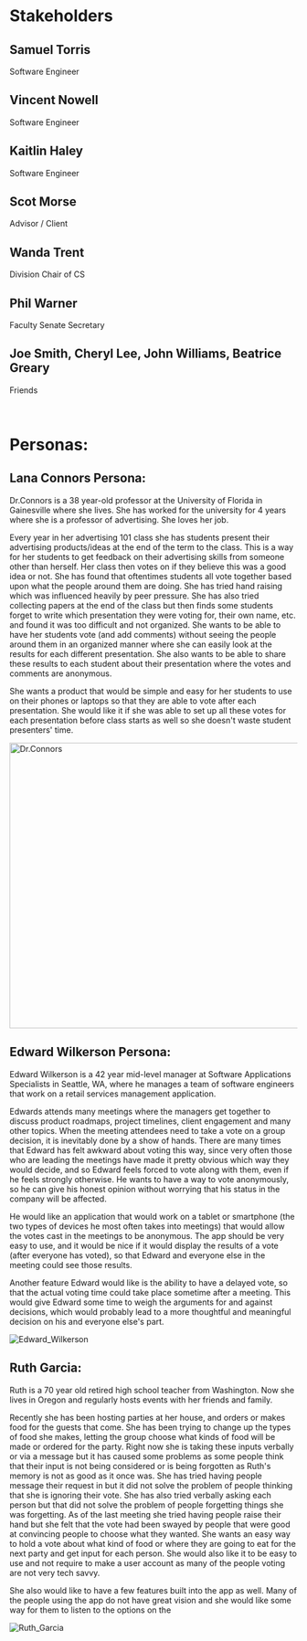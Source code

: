 # Stakeholders

## Samuel Torris
Software Engineer
 
## Vincent Nowell
Software Engineer
 
## Kaitlin Haley
Software Engineer
 
## Scot Morse
Advisor / Client
 
## Wanda Trent
Division Chair of CS
 
## Phil Warner
Faculty Senate Secretary
 
## Joe Smith, Cheryl Lee, John Williams, Beatrice Greary
Friends

<br/>

# Personas:

## Lana Connors Persona:
 
Dr.Connors is a 38 year-old professor at the University of Florida in Gainesville where she lives. She has worked for the university for 4 years where she is a professor of advertising. She loves her job.
 
Every year in her advertising 101 class she has students present their advertising products/ideas at the end of the term to the class. This is a way for her students to get feedback on their advertising skills from someone other than herself. Her class then votes on if they believe this was a good idea or not. She has found that oftentimes students all vote together based upon what the people around them are doing. She has tried hand raising which was influenced heavily by peer pressure. She has also tried collecting papers at the end of the class but then finds some students forget to write which presentation they were voting for, their own name, etc. and found it was too difficult and not organized. She wants to be able to have her students vote (and add comments) without seeing the people around them in an organized manner where she can easily look at the results for each different presentation. She also wants to be able to share these results to each student about their presentation where the votes and comments are anonymous.
 
She wants a product that would be simple and easy for her students to use on their phones or laptops so that they are able to vote after each presentation. She would like it if she was able to set up all these votes for each presentation before class starts as well so she doesn't waste student presenters' time.
 
<img src="DrConnors_pic.jpg" alt="Dr.Connors" style="height: 500px; width:600px;"/>

<br/>

## Edward Wilkerson Persona:
 
Edward Wilkerson is a 42 year mid-level manager at Software Applications Specialists in Seattle, WA, where he manages a team of software engineers that work on a retail services management application.
 
Edwards attends many meetings where the managers get together to discuss product roadmaps, project timelines, client engagement and many other topics. When the meeting attendees need to take a vote on a group decision, it is inevitably done by a show of hands. There are many times that Edward has felt awkward about voting this way, since very often those who are leading the meetings have made it pretty obvious which way they would decide, and so Edward feels forced to vote along with them, even if he feels strongly otherwise. He wants to have a way to vote anonymously, so he can give his honest opinion without worrying that his status in the company will be affected.
 
He would like an application that would work on a tablet or smartphone (the two types of devices he most often takes into meetings) that would allow the votes cast in the meetings to be anonymous. The app should be very easy to use, and it would be nice if it would display the results of a vote (after everyone has voted), so that Edward and everyone else in the meeting could see those results.
 
Another feature Edward would like is the ability to have a delayed vote, so that the actual voting time could take place sometime after a meeting. This would give Edward some time to weigh the arguments for and against decisions, which would probably lead to a more thoughtful and meaningful decision on his and everyone else's part.
 
<img src="EdwardWilkersonPersona.jpg" alt="Edward_Wilkerson"/>

<br/>

## Ruth Garcia:
 
Ruth is a 70 year old retired high school teacher from Washington. Now she lives in Oregon and regularly hosts events with her friends and family.
 
Recently she has been hosting parties at her house, and orders or makes food for the guests that come. She has been trying to change up the types of food she makes, letting the group choose what kinds of food will be made or ordered for the party. Right now she is taking these inputs verbally or via a message but it has caused some problems as some people think that their input is not being considered or is being forgotten as Ruth's memory is not as good as it once was. She has tried having people message their request in but it did not solve the problem of people thinking that she is ignoring their vote. She has also tried verbally asking each person but that did not solve the problem of people forgetting things she was forgetting. As of the last meeting she tried having people raise their hand but she felt that the vote had been swayed by people that were good at convincing people to choose what they wanted. She wants an easy way to hold a vote about what kind of food or where they are going to eat for the next party and get input for each person. She would also like it to be easy to use and not require to make a user account as many of the people voting are not very tech savvy.
 
She also would like to have a few features built into the app as well. Many of the people using the app do not have great vision and she would like some way for them to listen to the options on the
 
<img src="RuthGarciaPersona.jpg" alt="Ruth_Garcia"/>